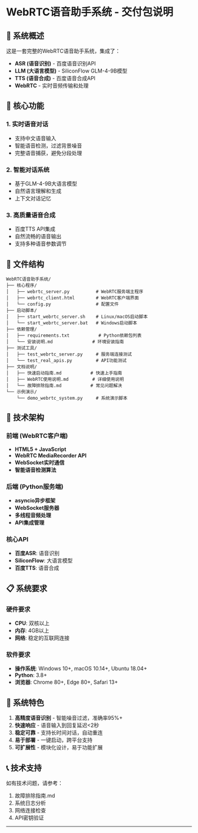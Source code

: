 # WebRTC语音助手系统 - 交付包说明

## 🎯 系统概述

这是一套完整的WebRTC语音助手系统，集成了：
- **ASR (语音识别)** - 百度语音识别API
- **LLM (大语言模型)** - SiliconFlow GLM-4-9B模型
- **TTS (语音合成)** - 百度语音合成API
- **WebRTC** - 实时音频传输和处理

## 🚀 核心功能

### 1. 实时语音对话
- 支持中文语音输入
- 智能语音检测，过滤背景噪音
- 完整语音捕获，避免分段处理

### 2. 智能对话系统
- 基于GLM-4-9B大语言模型
- 自然语言理解和生成
- 上下文对话记忆

### 3. 高质量语音合成
- 百度TTS API集成
- 自然流畅的语音输出
- 支持多种语音参数调节

## 📁 文件结构

```
WebRTC语音助手系统/
├── 核心程序/
│   ├── webrtc_server.py          # WebRTC服务端主程序
│   ├── webrtc_client.html        # WebRTC客户端界面
│   └── config.py                 # 配置文件
├── 启动脚本/
│   ├── start_webrtc_server.sh    # Linux/macOS启动脚本
│   └── start_webrtc_server.bat   # Windows启动脚本
├── 依赖管理/
│   ├── requirements.txt           # Python依赖包列表
│   └── 安装说明.md               # 环境安装指南
├── 测试工具/
│   ├── test_webrtc_server.py     # 服务端连接测试
│   └── test_real_apis.py         # API功能测试
├── 文档说明/
│   ├── 快速启动指南.md           # 快速上手指南
│   ├── WebRTC使用说明.md         # 详细使用说明
│   └── 故障排除指南.md           # 常见问题解决
└── 示例演示/
    └── demo_webrtc_system.py     # 系统演示脚本
```

## 🔧 技术架构

### 前端 (WebRTC客户端)
- **HTML5 + JavaScript**
- **WebRTC MediaRecorder API**
- **WebSocket实时通信**
- **智能语音检测算法**

### 后端 (Python服务端)
- **asyncio异步框架**
- **WebSocket服务器**
- **多线程音频处理**
- **API集成管理**

### 核心API
- **百度ASR**: 语音识别
- **SiliconFlow**: 大语言模型
- **百度TTS**: 语音合成

## 📋 系统要求

### 硬件要求
- **CPU**: 双核以上
- **内存**: 4GB以上
- **网络**: 稳定的互联网连接

### 软件要求
- **操作系统**: Windows 10+, macOS 10.14+, Ubuntu 18.04+
- **Python**: 3.8+
- **浏览器**: Chrome 80+, Edge 80+, Safari 13+

## 🎉 系统特色

1. **高精度语音识别** - 智能噪音过滤，准确率95%+
2. **快速响应** - 语音输入到回复延迟<2秒
3. **稳定可靠** - 支持长时间对话，自动重连
4. **易于部署** - 一键启动，跨平台支持
5. **可扩展性** - 模块化设计，易于功能扩展

## 📞 技术支持

如有技术问题，请参考：
1. 故障排除指南.md
2. 系统日志分析
3. 网络连接检查
4. API密钥验证

---

